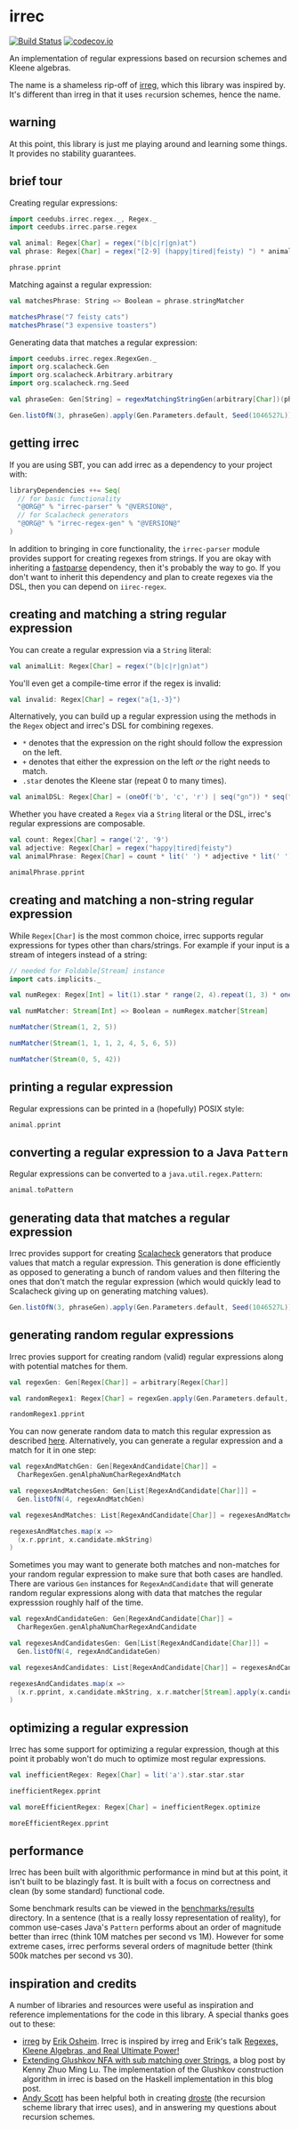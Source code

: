 # irrec

[![Build Status](https://travis-ci.org/ceedubs/irrec.svg?branch=master)](https://travis-ci.org/ceedubs/irrec/branches)
[![codecov.io](http://codecov.io/github/ceedubs/irrec/coverage.svg?branch=master)](http://codecov.io/github/ceedubs/irrec?branch=master)

An implementation of regular expressions based on recursion schemes and Kleene algebras.

The name is a shameless rip-off of [irreg](https://github.com/non/irreg), which this library was inspired by. It's different than irreg in that it uses `rec`ursion schemes, hence the name.

## warning

At this point, this library is just me playing around and learning some things. It provides no stability guarantees.

## brief tour

Creating regular expressions:

```scala mdoc:silent
import ceedubs.irrec.regex._, Regex._
import ceedubs.irrec.parse.regex

val animal: Regex[Char] = regex("(b|c|r|gn)at")
val phrase: Regex[Char] = regex("[2-9] (happy|tired|feisty) ") * animal * lit('s')
```

```scala mdoc
phrase.pprint
```

Matching against a regular expression:

```scala mdoc:silent
val matchesPhrase: String => Boolean = phrase.stringMatcher
```

```scala mdoc
matchesPhrase("7 feisty cats")
matchesPhrase("3 expensive toasters")
```

Generating data that matches a regular expression:

```scala mdoc:silent
import ceedubs.irrec.regex.RegexGen._
import org.scalacheck.Gen
import org.scalacheck.Arbitrary.arbitrary
import org.scalacheck.rng.Seed

val phraseGen: Gen[String] = regexMatchingStringGen(arbitrary[Char])(phrase)
```

```scala mdoc
Gen.listOfN(3, phraseGen).apply(Gen.Parameters.default, Seed(1046527L))
```

## getting irrec

If you are using SBT, you can add irrec as a dependency to your project with:

```scala
libraryDependencies ++= Seq(
  // for basic functionality
  "@ORG@" % "irrec-parser" % "@VERSION@",
  // for Scalacheck generators
  "@ORG@" % "irrec-regex-gen" % "@VERSION@"
)
```

In addition to bringing in core functionality, the `irrec-parser` module provides support for creating regexes from strings. If you are okay with inheriting a [fastparse](http://www.lihaoyi.com/fastparse/) dependency, then it's probably the way to go. If you don't want to inherit this dependency and plan to create regexes via the DSL, then you can depend on `iirec-regex`.

## creating and matching a string regular expression

You can create a regular expression via a `String` literal:

```scala mdoc:silent
val animalLit: Regex[Char] = regex("(b|c|r|gn)at")
```

You'll even get a compile-time error if the regex is invalid:

```scala mdoc:fail
val invalid: Regex[Char] = regex("a{1,-3}")
```

Alternatively, you can build up a regular expression using the methods in the
`Regex` object and irrec's DSL for combining regexes.

* `*` denotes that the expression on the right should follow the expression on the left.
* `+` denotes that either the expression on the left _or_ the right needs to match.
* `.star` denotes the Kleene star (repeat 0 to many times).

```scala mdoc:silent
val animalDSL: Regex[Char] = (oneOf('b', 'c', 'r') | seq("gn")) * seq("at")
```

Whether you have created a `Regex` via a `String` literal or the DSL, irrec's
regular expressions are composable.

```scala mdoc:silent
val count: Regex[Char] = range('2', '9')
val adjective: Regex[Char] = regex("happy|tired|feisty")
val animalPhrase: Regex[Char] = count * lit(' ') * adjective * lit(' ') * animalDSL * lit('s')
```

```scala mdoc
animalPhrase.pprint
```

## creating and matching a non-string regular expression

While `Regex[Char]` is the most common choice, irrec supports regular expressions for types other than chars/strings. For example if your input is a stream of integers instead of a string:


```scala mdoc:silent
// needed for Foldable[Stream] instance
import cats.implicits._

val numRegex: Regex[Int] = lit(1).star * range(2, 4).repeat(1, 3) * oneOf(5, 6).oneOrMore

val numMatcher: Stream[Int] => Boolean = numRegex.matcher[Stream]
```

```scala mdoc
numMatcher(Stream(1, 2, 5))

numMatcher(Stream(1, 1, 1, 2, 4, 5, 6, 5))

numMatcher(Stream(0, 5, 42))
```

## printing a regular expression

Regular expressions can be printed in a (hopefully) POSIX style:

```scala mdoc
animal.pprint
```

## converting a regular expression to a Java `Pattern`

Regular expressions can be converted to a `java.util.regex.Pattern`:

```scala mdoc
animal.toPattern
```

## generating data that matches a regular expression

Irrec provides support for creating [Scalacheck](https://www.scalacheck.org/) generators that produce values that match a regular expression. This generation is done efficiently as opposed to generating a bunch of random values and then filtering the ones that don't match the regular expression (which would quickly lead to Scalacheck giving up on generating matching values).

```scala mdoc
Gen.listOfN(3, phraseGen).apply(Gen.Parameters.default, Seed(1046527L))
```

## generating random regular expressions

Irrec provies support for creating random (valid) regular expressions along with potential matches for them.

```scala mdoc:silent
val regexGen: Gen[Regex[Char]] = arbitrary[Regex[Char]]

val randomRegex1: Regex[Char] = regexGen.apply(Gen.Parameters.default, Seed(105769L)).get
```

```scala mdoc
randomRegex1.pprint
```

You can now generate random data to match this regular expression as described [here](#generating-data-that-matches-a-regular-expression). Alternatively, you can generate a regular expression and a match for it in one step:

```scala mdoc:silent
val regexAndMatchGen: Gen[RegexAndCandidate[Char]] =
  CharRegexGen.genAlphaNumCharRegexAndMatch

val regexesAndMatchesGen: Gen[List[RegexAndCandidate[Char]]] =
  Gen.listOfN(4, regexAndMatchGen)

val regexesAndMatches: List[RegexAndCandidate[Char]] = regexesAndMatchesGen.apply(Gen.Parameters.default.withSize(30), Seed(105773L)).get
```

```scala mdoc
regexesAndMatches.map(x =>
  (x.r.pprint, x.candidate.mkString)
)
```

Sometimes you may want to generate both matches and non-matches for your random regular expression to make sure that both cases are handled. There are various `Gen` instances for `RegexAndCandidate` that will generate random regular expressions along with data that matches the regular expresssion roughly half of the time.

```scala mdoc:silent
val regexAndCandidateGen: Gen[RegexAndCandidate[Char]] =
  CharRegexGen.genAlphaNumCharRegexAndCandidate

val regexesAndCandidatesGen: Gen[List[RegexAndCandidate[Char]]] =
  Gen.listOfN(4, regexAndCandidateGen)

val regexesAndCandidates: List[RegexAndCandidate[Char]] = regexesAndCandidatesGen.apply(Gen.Parameters.default.withSize(30), Seed(105771L)).get
```

```scala mdoc
regexesAndCandidates.map(x =>
  (x.r.pprint, x.candidate.mkString, x.r.matcher[Stream].apply(x.candidate))
)
```

## optimizing a regular expression

Irrec has some support for optimizing a regular expression, though at this point it probably won't
do much to optimize most regular expressions.

```scala mdoc:silent
val inefficientRegex: Regex[Char] = lit('a').star.star.star
```

```scala mdoc
inefficientRegex.pprint
```

```scala mdoc:silent
val moreEfficientRegex: Regex[Char] = inefficientRegex.optimize
```

```scala mdoc
moreEfficientRegex.pprint
```

## performance

Irrec has been built with algorithmic performance in mind but at this point, it isn't built to be blazingly fast. It is built with a focus on correctness and clean (by some standard) functional code.

Some benchmark results can be viewed in the [benchmarks/results](benchmarks/results) directory. In a sentence (that is a really lossy representation of reality), for common use-cases Java's `Pattern` performs about an order of magnitude better than irrec (think 10M matches per second vs 1M). However for some extreme cases, irrec performs several orders of magnitude better (think 500k matches per second vs 30).

## inspiration and credits

A number of libraries and resources were useful as inspiration and reference implementations for the code in this library. A special thanks goes out to these:

- [irreg](https://github.com/non/irreg) by [Erik Osheim](https://github.com/non). Irrec is inspired by irreg and Erik's talk [Regexes, Kleene Algebras, and Real Ultimate Power!](https://vimeo.com/96644096)
- [Extending Glushkov NFA with sub matching over Strings](http://luzhuomi.blogspot.com/2012/06/extending-glushkov-nfa-with-sub.html), a blog post by Kenny Zhuo Ming Lu. The implementation of the Glushkov construction algorithm in irrec is based on the Haskell implementation in this blog post.
- [Andy Scott](https://github.com/andyscott) has been helpful both in creating [droste](https://github.com/andyscott/droste) (the recursion scheme library that irrec uses), and in answering my questions about recursion schemes.
